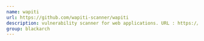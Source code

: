 ```yaml
---
name: wapiti
url: https://github.com/wapiti-scanner/wapiti
description: vulnerability scanner for web applications. URL : https://github.com/wapiti-scanner/wapiti Groups : blackarch blackarch-webapp blackarch-scanner blackarch-fuzzer
group: blackarch
---
```


